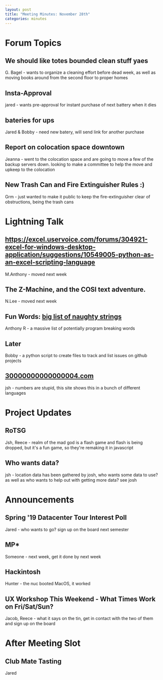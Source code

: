 ```yaml
---
layout: post
title: "Meeting Minutes: November 28th"
categories: minutes
---
```


# Forum Topics

## We should like totes bounded clean stuff yaes
G. Bagel - wants to organize a cleaning effort before dead week, as well as moving books around from the second floor to proper homes

## Insta-Approval
jared - wants pre-approval for instant purchase of next battery when it dies

## bateries for ups
Jared & Bobby - need new batery, will send link for another purchase

## Report on colocation space downtown
Jeanna - went to the colocation space and are going to move a few of the backup servers down. looking to make a committee to help the move and upkeep to the colocation

## New Trash Can and Fire Extinguisher Rules :)
Grm - just wanted to make it public to keep the fire-extinguisher clear of obstructions, being the trash cans

# Lightning Talk

## https://excel.uservoice.com/forums/304921-excel-for-windows-desktop-application/suggestions/10549005-python-as-an-excel-scripting-language
M.Anthony - moved next week

## The Z-Machine, and the COSI text adventure.
N.Lee - moved next week

## Fun Words: [big list of naughty strings](https://github.com/minimaxir/big-list-of-naughty-strings)
Anthony R - a massive list of potentially program breaking words

## Later
Bobby - a python script to create files to track and list issues on github projects

## [30000000000000004.com](30000000000000004.com)
jsh - numbers are stupid, this site shows this in a bunch of different languages

# Project Updates

## RoTSG
Jsh, Reece - realm of the mad god is a flash game and flash is being dropped, but it's a fun game, so they're remaking it in javascript

## Who wants data?
jsh - location data has been gathered by josh, who wants some data to use? as well as who wants to help out with getting more data? see josh

# Announcements

## Spring '19 Datacenter Tour Interest Poll
Jared - who wants to go? sign up on the board next semester

## MP*
Someone - next week, get it done by next week

## Hackintosh
Hunter - the nuc booted MacOS, it worked

## UX Workshop This Weekend - What Times Work on Fri/Sat/Sun?
Jacob, Reece - what it says on the tin, get in contact with the two of them and sign up on the board

# After Meeting Slot

## Club Mate Tasting
Jared

